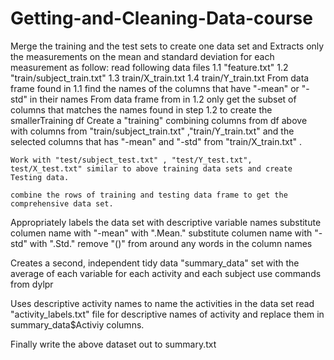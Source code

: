 Getting-and-Cleaning-Data-course
================================
Merge the training and the test sets to create one data set and Extracts only the measurements on the mean and standard deviation for each measurement as follow: 
	read following data files 
		1.1 "feature.txt"
		1.2 "train/subject_train.txt"
		1.3  train/X_train.txt
		1.4  train/Y_train.txt
  From data frame found in 1.1 find the names of the columns that have "-mean" or "-std" in their names
	From data frame from in 1.2 only get the subset of columns that matches the names found in step 1.2 to create the   		smallerTraining df
  Create a "training" combining columns from df above with columns from "train/subject_train.txt" ,"train/Y_train.txt" and the 	selected columns that has "-mean" and "-std" from  "train/X_train.txt" .

	Work with "test/subject_test.txt" , "test/Y_test.txt", test/X_test.txt" similar to above training data sets and create Testing data.

	combine the rows of training and testing data frame to get the comprehensive data set.

Appropriately labels the data set with descriptive variable names 
	substitute columen name with "-mean" with ".Mean."
	substitute columen name with "-std" with ".Std."
	remove "()" from around any words in the column names
	

Creates a second, independent tidy data "summary_data" set with the average of each variable for
each activity and each subject use commands from dylpr

Uses descriptive activity names to name the activities in the data set
	read "activity_labels.txt" file for descriptive names of activity and replace them in summary_data$Activiy columns.
	

Finally write the above dataset out to summary.txt
